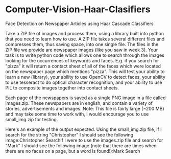 # Computer-Vision-Haar-Clasifiers
Face Detection on Newspaper Articles using Haar Cascade Classifiers

Take a ZIP file of images and process them, using a library built into python that you need to learn how to use. A ZIP file takes several different files and compresses them, thus saving space, into one single file. The files in the ZIP file we provide are newspaper images (like you saw in week 3). Your task is to write python code which allows one to search through the images looking for the occurrences of keywords and faces. E.g. if you search for "pizza" it will return a contact sheet of all of the faces which were located on the newspaper page which mentions "pizza". This will test your ability to learn a new (library), your ability to use OpenCV to detect faces, your ability to use tesseract to do optical character recognition, and your ability to use PIL to composite images together into contact sheets.

Each page of the newspapers is saved as a single PNG image in a file called images.zip. These newspapers are in english, and contain a variety of stories, advertisements and images. Note: This file is fairly large (~200 MB) and may take some time to work with, I would encourage you to use small_img.zip for testing.

Here's an example of the output expected. Using the small_img.zip file, if I search for the string "Christopher" I should see the following image:Christopher SearchIf I were to use the images.zip file and search for "Mark" I should see the following image (note that there are times when there are no faces on a page, but a word is found!):Mark Search
